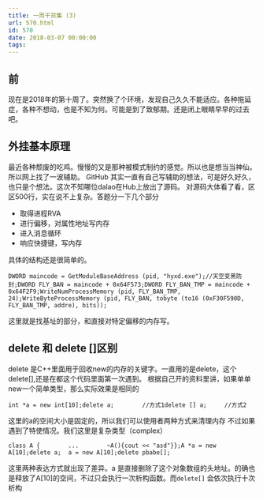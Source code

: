 ```yaml
---
title: 一周干货集 (3)
url: 570.html
id: 570
date: 2018-03-07 00:00:00
tags:
---
```


[](https://www.diglp.xyz/2018/03/07/misc_%E4%B8%80%E5%91%A8%E6%9D%82%E8%AE%B0_3/#%E5%89%8D "前")前
------------------------------------------------------------------------------------------------

现在是2018年的第十周了。突然换了个环境，发现自己久久不能适应。各种拖延症，各种不想动，也是不知为何。可能是到了致郁期。还是闭上眼睛早早的过去吧。

[](https://www.diglp.xyz/2018/03/07/misc_%E4%B8%80%E5%91%A8%E6%9D%82%E8%AE%B0_3/#%E5%A4%96%E6%8C%82%E5%9F%BA%E6%9C%AC%E5%8E%9F%E7%90%86 "外挂基本原理")外挂基本原理
-------------------------------------------------------------------------------------------------------------------------------------------------------

最近各种颓废的吃鸡。慢慢的又是那种被模式制约的感觉。所以也是想当当神仙。所以网上找了一波辅助。 GitHub 其实一直有自己写辅助的想法，可是好久好久，也只是个想法。这次不知哪位dalao在Hub上放出了源码。 对源码大体看了看，区区500行，实在说不上复杂。答题分一下几个部分

*   取得进程RVA
*   进行偏移，对属性地址写内存
*   进入消息循环
*   响应快捷键，写内存

具体的结构还是很简单的。

    DWORD maincode = GetModuleBaseAddress (pid, "hyxd.exe");//天空变黑防封;DWORD FLY_BAN = maincode + 0x64F573;DWORD FLY_BAN_TMP = maincode + 0x64F2F9;WriteNumProcessMemory (pid, FLY_BAN_TMP, 24);WriteByteProcessMemory (pid, FLY_BAN, tobyte (to16 (0xF30F590D, FLY_BAN_TMP, addre), bits));

这里就是找基址的部分，和直接对特定偏移的内存写。

[](https://www.diglp.xyz/2018/03/07/misc_%E4%B8%80%E5%91%A8%E6%9D%82%E8%AE%B0_3/#delete-%E5%92%8C-delete-%E5%8C%BA%E5%88%AB "delete 和 delete []区别")delete 和 delete \[\]区别
-------------------------------------------------------------------------------------------------------------------------------------------------------------------------

delete 是C++里面用于回收new的内存的关键字。一直用的是delete，这个delete\[\],还是在都这个代码里面第一次遇到。 根据自己开的资料里讲，如果单单new一个简单类型，那么实际效果是相同的

    int *a = new int[10];delete a;        //方式1delete [] a;     //方式2

这里的a的空间大小是固定的，所以我们可以使用者两种方式来清理内存 不过如果遇到了特使情况。我们这里是复杂类型（complex）

    class A {        ...        ~A(){cout << "asd"}};A *a = new A[10];delete a;  a = new A[10];delete pbabe[];

这里两种表达方式就出现了差异。a 是直接删除了这个对象数组的头地址。的确也是释放了A\[10\]的空间，不过只会执行一次析构函数。而`delete[]` 会依次执行十次析构